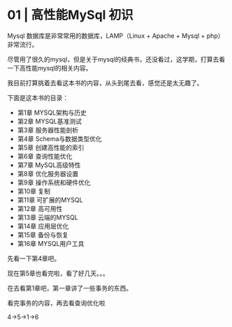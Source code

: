 # 01 | 高性能MySql 初识

Mysql 数据库是非常常用的数据库，LAMP（Linux + Apache + Mysql + php）非常流行。

尽管用了很久的mysql，但是关于mysql的经典书，还没看过，这学期，打算去看一下高性能mysql的相关内容。

 我目前打算挑着去看这本书的内容，从头到尾去看，感觉还是太无趣了。

下面是这本书的目录：

- 第1章 MYSQL架构与历史
- 第2章 MYSQL基准测试
- 第3章 服务器性能剖析
- 第4章 Schema与数据类型优化
- 第5章 创建高性能的索引
- 第6章 查询性能优化
- 第7章 MySQL高级特性
- 第8章 优化服务器设置
- 第9章 操作系统和硬件优化
- 第10章 复制
- 第11章 可扩展的MYSQL
- 第12章 高可用性
- 第13章 云端的MYSQL
- 第14章 应用层优化
- 第15章 备份与恢复
- 第16章 MYSQL用户工具

先看一下第4章吧。

现在第5章也看完啦，看了好几天。。。

在去看第1章吧，第一章讲了一些事务的东西。

看完事务的内容，再去看查询优化啦

4->5->1->6

